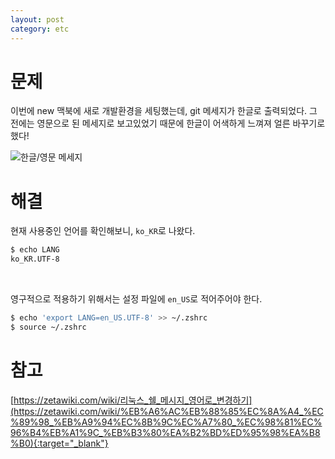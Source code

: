 ```yaml
---
layout: post
category: etc
---
```


# 문제

이번에 new 맥북에 새로 개발환경을 세팅했는데, git 메세지가 한글로 출력되었다. 
그 전에는 영문으로 된 메세지로 보고있었기 때문에 한글이 어색하게 느껴져 얼른 바꾸기로 했다!

![한글/영문 메세지](/no-access-please/assets/image/2021-08-13-change-terminal-message-lang/1.png)

# 해결

현재 사용중인 언어를 확인해보니, `ko_KR`로 나왔다.

```bash
$ echo LANG
ko_KR.UTF-8
```

<br>

영구적으로 적용하기 위해서는 설정 파일에 `en_US`로 적어주어야 한다. 

```bash
$ echo 'export LANG=en_US.UTF-8' >> ~/.zshrc
$ source ~/.zshrc
```

# 참고

[https://zetawiki.com/wiki/리눅스_쉘_메시지_영어로_변경하기](https://zetawiki.com/wiki/%EB%A6%AC%EB%88%85%EC%8A%A4_%EC%89%98_%EB%A9%94%EC%8B%9C%EC%A7%80_%EC%98%81%EC%96%B4%EB%A1%9C_%EB%B3%80%EA%B2%BD%ED%95%98%EA%B8%B0){:target="_blank"}